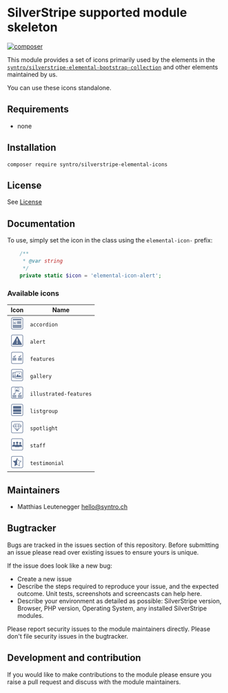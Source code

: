 # SilverStripe supported module skeleton

[![composer](https://img.shields.io/packagist/dt/syntro/silverstripe-elemental-icons?color=success&logo=composer)](https://packagist.org/packages/syntro/silverstripe-elemental-icons)


This module provides a set of icons primarily used by the elements in the
[`syntro/silverstripe-elemental-bootstrap-collection`](https://github.com/syntro-opensource/silverstripe-elemental-bootstrap-collection)
and other elements maintained by us.

You can use these icons standalone.


## Requirements

* none

## Installation

```
composer require syntro/silverstripe-elemental-icons
```



## License
See [License](license.md)


## Documentation

To use, simply set the icon in the class using the `elemental-icon-` prefix:

```php
    /**
     * @var string
     */
    private static $icon = 'elemental-icon-alert';
```

### Available icons


| Icon                                                                                                                                                                                                    | Name                   |
| ------------------------------------------------------------------------------------------------------------------------------------------------------------------------------------------------------- | ---------------------- |
| <img src="https://www.github.com/syntro-opensource/silverstripe-elemental-icons/raw/master/client/src/styles/accordion.svg?sanitize=true" alt="accordion" width="32" height="32">                       | `accordion`            |
| <img src="https://www.github.com/syntro-opensource/silverstripe-elemental-icons/raw/master/client/src/styles/alert.svg?sanitize=true" alt="alert" width="32" height="32">                               | `alert`                |
| <img src="https://www.github.com/syntro-opensource/silverstripe-elemental-icons/raw/master/client/src/styles/features.svg?sanitize=true" alt="features" width="32" height="32">                         | `features`             |
| <img src="https://www.github.com/syntro-opensource/silverstripe-elemental-icons/raw/master/client/src/styles/gallery.svg?sanitize=true" alt="gallery" width="32" height="32">                           | `gallery`              |
| <img src="https://www.github.com/syntro-opensource/silverstripe-elemental-icons/raw/master/client/src/styles/illustrated-features.svg?sanitize=true" alt="illustrated-features" width="32" height="32"> | `illustrated-features` |
| <img src="https://www.github.com/syntro-opensource/silverstripe-elemental-icons/raw/master/client/src/styles/listgroup.svg?sanitize=true" alt="listgroup" width="32" height="32">                       | `listgroup`            |
| <img src="https://www.github.com/syntro-opensource/silverstripe-elemental-icons/raw/master/client/src/styles/spotlight.svg?sanitize=true" alt="spotlight" width="32" height="32">                       | `spotlight`            |
| <img src="https://www.github.com/syntro-opensource/silverstripe-elemental-icons/raw/master/client/src/styles/staff.svg?sanitize=true" alt="staff" width="32" height="32">                               | `staff`                |
| <img src="https://www.github.com/syntro-opensource/silverstripe-elemental-icons/raw/master/client/src/styles/testimonial.svg?sanitize=true" alt="testimonial" width="32" height="32">                   | `testimonial`          |

## Maintainers
 * Matthias Leutenegger <hello@syntro.ch>

## Bugtracker
Bugs are tracked in the issues section of this repository. Before submitting an issue please read over
existing issues to ensure yours is unique.

If the issue does look like a new bug:

 - Create a new issue
 - Describe the steps required to reproduce your issue, and the expected outcome. Unit tests, screenshots
 and screencasts can help here.
 - Describe your environment as detailed as possible: SilverStripe version, Browser, PHP version,
 Operating System, any installed SilverStripe modules.

Please report security issues to the module maintainers directly. Please don't file security issues in the bugtracker.

## Development and contribution
If you would like to make contributions to the module please ensure you raise a pull request and discuss with the module maintainers.

